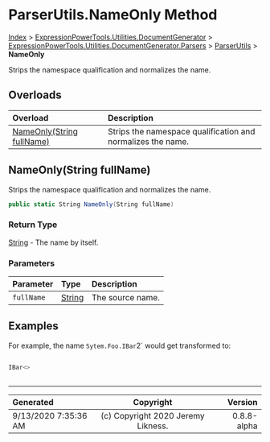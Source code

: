 ﻿# ParserUtils.NameOnly Method

[Index](../index.md) > [ExpressionPowerTools.Utilities.DocumentGenerator](ExpressionPowerTools.Utilities.DocumentGenerator.a.md) > [ExpressionPowerTools.Utilities.DocumentGenerator.Parsers](ExpressionPowerTools.Utilities.DocumentGenerator.Parsers.n.md) > [ParserUtils](ExpressionPowerTools.Utilities.DocumentGenerator.Parsers.ParserUtils.cs.md) > **NameOnly**

Strips the namespace qualification and normalizes the name.

## Overloads

| Overload | Description |
| :-- | :-- |
| [NameOnly(String fullName)](#nameonlystring-fullname) | Strips the namespace qualification and normalizes the name. |
## NameOnly(String fullName)

Strips the namespace qualification and normalizes the name.

```csharp
public static String NameOnly(String fullName)
```

### Return Type

 [String](https://docs.microsoft.com/dotnet/api/system.string)  - The name by itself.

### Parameters

| Parameter | Type | Description |
| :-- | :-- | :-- |
| `fullName` | [String](https://docs.microsoft.com/dotnet/api/system.string) | The source name. |


## Examples

For example, the name `Sytem.Foo.IBar`2` would get transformed to:

```csharp

IBar<>
            
```


---

| Generated | Copyright | Version |
| :-- | :-: | --: |
| 9/13/2020 7:35:36 AM | (c) Copyright 2020 Jeremy Likness. | 0.8.8-alpha |
